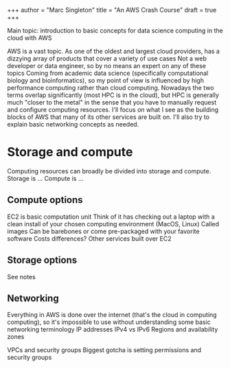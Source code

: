 +++
author = "Marc Singleton"
title = "An AWS Crash Course"
draft = true
+++

Main topic: introduction to basic concepts for data science computing in the cloud with AWS

AWS is a vast topic. As one of the oldest and largest cloud providers, has a dizzying array of products that cover a variety of use cases
Not a web developer or data engineer, so by no means an expert on any of these topics
Coming from academic data science (specifically computational biology and bioinformatics), so my point of view is influenced by high performance computing rather than cloud computing.
Nowadays the two terms overlap significantly (most HPC is in the cloud), but HPC is generally much "closer to the metal" in the sense that you have to manually request and configure computing resources.
I'll focus on what I see as the building blocks of AWS that many of its other services are built on.
I'll also try to explain basic networking concepts as needed.

# Storage and compute
Computing resources can broadly be divided into storage and compute.
Storage is ...
Compute is ...

## Compute options
EC2 is basic computation unit
Think of it has checking out a laptop with a clean install of your chosen computing environment (MacOS, Linux)
    Called images
Can be barebones or come pre-packaged with your favorite software
    Costs differences?
Other services built over EC2

## Storage options
See notes

## Networking
Everything in AWS is done over the internet (that's the cloud in computing computing), so it's impossible to use without understanding some basic networking terminology
IP addresses
    IPv4 vs IPv6
Regions and availability zones

VPCs and security groups
    Biggest gotcha is setting permissions and security groups